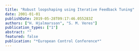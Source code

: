 ```yaml
---
title: "Robust loopshaping using Iterative Feedback Tuning"
date: 2001-01-01
publishDate: 2019-05-28T09:17:46.055283Z
authors: ["H. Hjalmarsson", "S. M. Veres"]
publication_types: ["1"]
abstract: ""
featured: false
publication: "*European Control Conference*"
---
```


